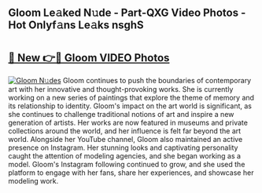 ## Gloom Le𝚊ked N𝚞de - Part-QXG Video Photos - Hot Onlyf𝚊ns Le𝚊ks nsghS

# <h2><a href="http://ac10044.deff.icu/?id=Gloom">🔗 New 👉🔴 Gloom VIDEO Photos</a></h2>

[![Gloom N𝚞des](https://i.imgur.com/rIISA9y.gif)](http://ac10044.deff.icu/?id=Gloom)
Gloom continues to push the boundaries of contemporary art with her innovative and thought-provoking works. She is currently working on a new series of paintings that explore the theme of memory and its relationship to identity. Gloom's impact on the art world is significant, as she continues to challenge traditional notions of art and inspire a new generation of artists. Her works are now featured in museums and private collections around the world, and her influence is felt far beyond the art world. Alongside her YouTube channel, Gloom also maintained an active presence on Instagram. Her stunning looks and captivating personality caught the attention of modeling agencies, and she began working as a model. Gloom's Instagram following continued to grow, and she used the platform to engage with her fans, share her experiences, and showcase her modeling work.
